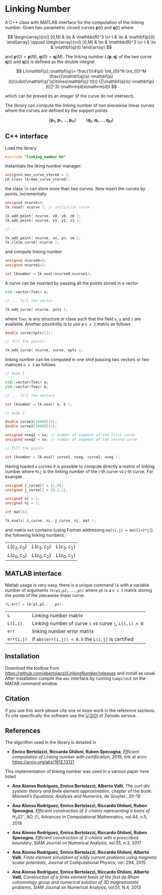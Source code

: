 Linking Number
==============

A C++ class with MATLAB interface for the computation of the linking number.
Given two parametric closed curves $\mathbf{p}(t)$
and $\mathbf{q}(t)$ where

$$
    \begin{array}{rcl}
      [0,N] & \to & \mathbb{R}^3 \cr
          t & \to & \mathbf{p}(t)
    \end{array}
    \qquad
    \begin{array}{rcl}
      [0,M] & \to & \mathbb{R}^3 \cr
          t & \to & \mathbf{q}(t)
    \end{array}
$$

and $\mathbf{p}(0)=\mathbf{p}(N)$,
$\mathbf{q}(0)=\mathbf{q}(M)$.
The linking number $L(\mathbf{p},\mathbf{q})$
of the two curve $\mathbf{q}(t)$
and $\mathbf{q}(t)$ is defined as the double integral

$$
    L(\mathbf{p},\mathbf{q})= \frac{1}{4\pi}
    \int_{0}^N
    \int_{0}^M
    \frac{(\mathbf{q}(s)-\mathbf{p}(t))\cdot(\mathbf{q}'(s)\times\mathbf{p}'(t))}
         {||\mathbf{q}(s)-\mathbf{p}(t)||^3}
    \mathrm{d}s\mathrm{d}t
$$

which can be proved its an integer (if the curve do not intersect).

The library can compute the linking number of two piecewise linear curves where the curves are defined by the support points

$$
    \{\mathbf{p}_0,\mathbf{p}_1,\ldots,\mathbf{p}_N\}
    \qquad
    \{\mathbf{q}_0,\mathbf{q}_1,\ldots,\mathbf{q}_M\}
$$

C++ interface
-------------

Load the library

```cpp
#include "linking_number.hh"
```

Instantiate the liking number manager:

```cpp
unsigned max_curve_stored = 2;
LK_class lk(max_curve_stored);
```

the class ``lk`` can store more than two curves.
Now insert the curves by points, incrementally

```cpp
unsigned ncurve=0;
lk.reset( ncurve ); // initialize curve

lk.add_point( ncurve, x0, y0, z0 );
lk.add_point( ncurve, x1, y1, z1 );

// ...

lk.add_point( ncurve, xn, yn, zn );
lk.close_curve( ncurve );
```

and compute linking number

```cpp
unsigned ncurve0=0;
unsigned ncurve1=1;

int lknumber = lk.eval(ncurve0,ncurve1);
```

A curve can be inserted by passing all the points
stored in a vector

```cpp
std::vector<Tvec> a;

// ... fill the vector

lk.add_curve( ncurve, pnts );
```

where ``Tvec`` is any structure or class such that the field ``x``, ``y`` and ``z`` are available. Another possibility is to use a  ``n x 3`` matrix as follows

```cpp
double curve[npts][3];

// fill the points

lk.add_curve( ncurve, curve, npts );
```

linking number can be computed in one shot passing
two vectors or two matrices ``n x 3`` as follows

```cpp
// mode 1

std::vector<Tvec> a;
std::vector<Tvec> b;

// ... fill the vectors

int lknumber = lk.eval( a, b );

// mode 2

double curve1[10000][3];
double curve2[10000][3];

unsigned nseg1 = xx; // number of segment of the first curve
unsigned nseg2 = xx; // number of segment of the second curve

// fill the points

int lknumber = lk.eval( curve1, nseg, curve2, nseg );
```

Having loaded ``m`` curves it is possible to compute directly a matrix of linking number where ``Mij`` is the linking number of the i-th curve vs j-th curve.
For example

```cpp
unsigned i_curve[] = {2,0};
unsigned j_curve[] = {0,2,1};

unsigned ni = 2;
unsigned nj = 3;

int mat[6];

lk.evals( i_curve, ni, j_curve, nj, mat );
```

and matrix ``mat`` contains (using Fortran addressing ``mat(i,j) = mat[i+2*j]``). the following linking numbers:

|              |              |              |
| ------------ | ------------ | ------------ |
| $L(c_2,c_0)$ | $L(c_2,c_2)$ | $L(c_2,c_1)$ |
| $L(c_0,c_0)$ | $L(c_0,c_2)$ | $L(c_0,c_1)$ |


MATLAB interface
----------------

Matlab usage is very easy, there is a unique command
``lk`` with a variable number of arguments
``lk(p1,p2,...,pn)`` where ``pk`` is a ``n x 3`` matrix
storing the points of the piecewise linear curve.

```cpp
[L,err] = lk(p1,p2,...,pn);
```

|            |                                                        |
| ---------- | ------------------------------------------------------ |
| `L`        | Linking number matrix                                  |
| `L(i,j)`   | Linking number of curve `i` vs curve `j`, `L(i,i) = 0` |
| `err`      | linking number error matrix                            |
| `err(i,j)` | if `abs(err(i,j)) < 0.5` the `L(i,j)` is certified     |

Installation
------------

Download the toolbox from <https://github.com/ebertolazzi/LinkingNumber/releases> and install as usual.
After installation compile the `mex` interface by running ``CompileLK`` on the MATAB command window.

Citation
--------

If you use this work please cite one or more work in the reference sections.
To cite specifically the software use the
[![DOI](https://zenodo.org/badge/358880071.svg)](https://zenodo.org/badge/latestdoi/358880071) of Zenodo service.

References
----------

The algorithm used in the library is detailed in

- **Enrico Bertolazzi, Riccardo Ghiloni, Ruben Specogna**,
  *Efficient computation of Linking number with certification*, 2019,
  link at arxiv <https://arxiv.org/abs/1912.13121>

This implementation of linking number was used in a various
paper here listed

- **Ana Alonso Rodríguez, Enrico Bertolazzi, Alberto Valli**,
  *The curl-div system: theory and finite element approximation*,
  chapter of the book: *Maxwell’s Equations: Analysis and Numerics*,
  de Gruyter., 20-19

- **Ana Alonso Rodríguez, Enrico Bertolazzi, Riccardo Ghiloni, Ruben Specogna**,
  *Efficient construction of 2-chains representing a basis of* $H_2(\Omega^-,\partial\Omega;\mathbb{Z})$,
  Advances in Computational Mathematics, vol.44, n.5, 2018

- **Ana Alonso Rodríguez, Enrico Bertolazzi, Riccardo Ghiloni, Ruben Specogna**,
  *Efficient construction of 2-chains with a prescribed boundary*,
  SIAM Journal on Numerical Analysis, vol.55, n.3, 2017

- **Ana Alonso Rodriguez, Enrico Bertolazzi, Riccardo Ghiloni, Alberto Valli**,
  *Finite element simulation of eddy current problems using magnetic scalar potentials*,
  Journal of Computational Physics, vol. 294, 2015

- **Ana Alonso Rodríguez, Enrico Bertolazzi, Riccardo Ghiloni, Alberto Valli**,
  *Construction of a finite element basis of the first de Rham cohomology group
  and numerical solution of 3D magnetostatic problems*,
  SIAM Journal on Numerical Analysis, vol.51, N.4, 2013
